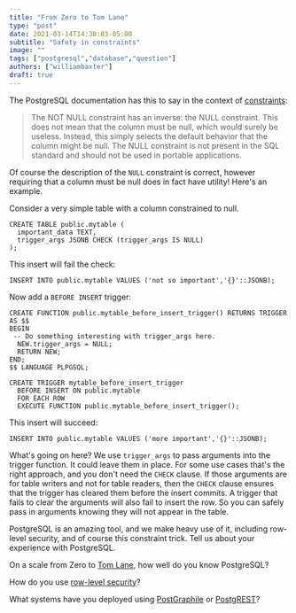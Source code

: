 ```yaml
---
title: "From Zero to Tom Lane"
type: "post"
date: 2021-03-14T14:30:03-05:00
subtitle: "Safety in constraints"
image: ""
tags: ["postgresql","database","question"]
authors: ["williambaxter"]
draft: true
---
```


The PostgreSQL documentation has this to say in the context of
[constraints](https://www.postgresql.org/docs/13/ddl-constraints.html#id-1.5.4.6.6):

> The NOT NULL constraint has an inverse: the NULL constraint. This does not mean that the column must be null, which would surely be useless. Instead, this simply selects the default behavior that the column might be null. The NULL constraint is not present in the SQL standard and should not be used in portable applications.

Of course the description of the `NULL` constraint is correct, however requiring
that a column must be null does in fact have utility! Here's an example.

Consider a very simple table with a column constrained to null.
```postgresql
CREATE TABLE public.mytable (
  important_data TEXT,
  trigger_args JSONB CHECK (trigger_args IS NULL)
);
```

This insert will fail the check:
```postgresql
INSERT INTO public.mytable VALUES ('not so important','{}'::JSONB);
```

Now add a `BEFORE INSERT` trigger:
```postgresql
CREATE FUNCTION public.mytable_before_insert_trigger() RETURNS TRIGGER AS $$
BEGIN
 -- Do something interesting with trigger_args here.
  NEW.trigger_args = NULL;
  RETURN NEW;
END;
$$ LANGUAGE PLPGSQL;

CREATE TRIGGER mytable_before_insert_trigger
  BEFORE INSERT ON public.mytable
  FOR EACH ROW
  EXECUTE FUNCTION public.mytable_before_insert_trigger();
```

This insert will succeed:
```postgresql
INSERT INTO public.mytable VALUES ('more important','{}'::JSONB);
```

What's going on here? We use `trigger_args` to pass arguments into the trigger
function. It could leave them in place. For some use cases that's the right
approach, and you don't need the `CHECK` clause. If those arguments are for
table writers and not for table readers, then the `CHECK` clause ensures that
the trigger has cleared them before the insert commits. A trigger that fails
to clear the arguments will also fail to insert the row. So you can safely
pass in arguments knowing they will not appear in the table.

PostgreSQL is an amazing tool, and we make heavy use of it, including
row-level security, and of course this constraint trick. Tell us about your
experience with PostgreSQL.

On a scale from Zero to [Tom
Lane](https://en.wikipedia.org/wiki/Tom_Lane_(computer_scientist)), how well do you know PostgreSQL?

How do you use
[row-level security](https://www.postgresql.org/docs/13/ddl-rowsecurity.html)?

What systems have you deployed using
[PostGraphile](https://www.graphile.org/)
or
[PostgREST](https://postgrest.org/)?









